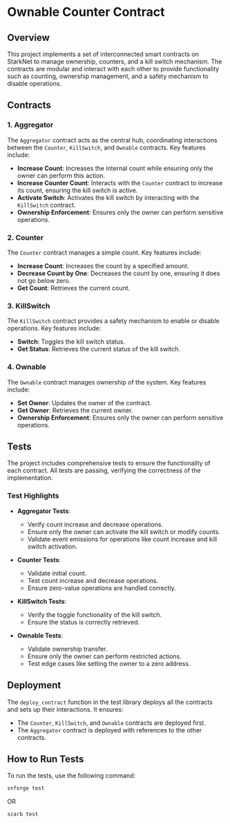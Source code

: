 # Ownable Counter Contract

## Overview
This project implements a set of interconnected smart contracts on StarkNet to manage ownership, counters, and a kill switch mechanism. The contracts are modular and interact with each other to provide functionality such as counting, ownership management, and a safety mechanism to disable operations.

## Contracts

### 1. **Aggregator**
The `Aggregator` contract acts as the central hub, coordinating interactions between the `Counter`, `KillSwitch`, and `Ownable` contracts. Key features include:
- **Increase Count**: Increases the internal count while ensuring only the owner can perform this action.
- **Increase Counter Count**: Interacts with the `Counter` contract to increase its count, ensuring the kill switch is active.
- **Activate Switch**: Activates the kill switch by interacting with the `KillSwitch` contract.
- **Ownership Enforcement**: Ensures only the owner can perform sensitive operations.

### 2. **Counter**
The `Counter` contract manages a simple count. Key features include:
- **Increase Count**: Increases the count by a specified amount.
- **Decrease Count by One**: Decreases the count by one, ensuring it does not go below zero.
- **Get Count**: Retrieves the current count.

### 3. **KillSwitch**
The `KillSwitch` contract provides a safety mechanism to enable or disable operations. Key features include:
- **Switch**: Toggles the kill switch status.
- **Get Status**: Retrieves the current status of the kill switch.

### 4. **Ownable**
The `Ownable` contract manages ownership of the system. Key features include:
- **Set Owner**: Updates the owner of the contract.
- **Get Owner**: Retrieves the current owner.
- **Ownership Enforcement**: Ensures only the owner can perform sensitive operations.

## Tests

The project includes comprehensive tests to ensure the functionality of each contract. All tests are passing, verifying the correctness of the implementation.

### Test Highlights
- **Aggregator Tests**:
  - Verify count increase and decrease operations.
  - Ensure only the owner can activate the kill switch or modify counts.
  - Validate event emissions for operations like count increase and kill switch activation.

- **Counter Tests**:
  - Validate initial count.
  - Test count increase and decrease operations.
  - Ensure zero-value operations are handled correctly.

- **KillSwitch Tests**:
  - Verify the toggle functionality of the kill switch.
  - Ensure the status is correctly retrieved.

- **Ownable Tests**:
  - Validate ownership transfer.
  - Ensure only the owner can perform restricted actions.
  - Test edge cases like setting the owner to a zero address.

## Deployment
The `deploy_contract` function in the test library deploys all the contracts and sets up their interactions. It ensures:
- The `Counter`, `KillSwitch`, and `Ownable` contracts are deployed first.
- The `Aggregator` contract is deployed with references to the other contracts.

## How to Run Tests
To run the tests, use the following command:
```sh
snforge test
```
OR 

```bash
scarb test 
```
